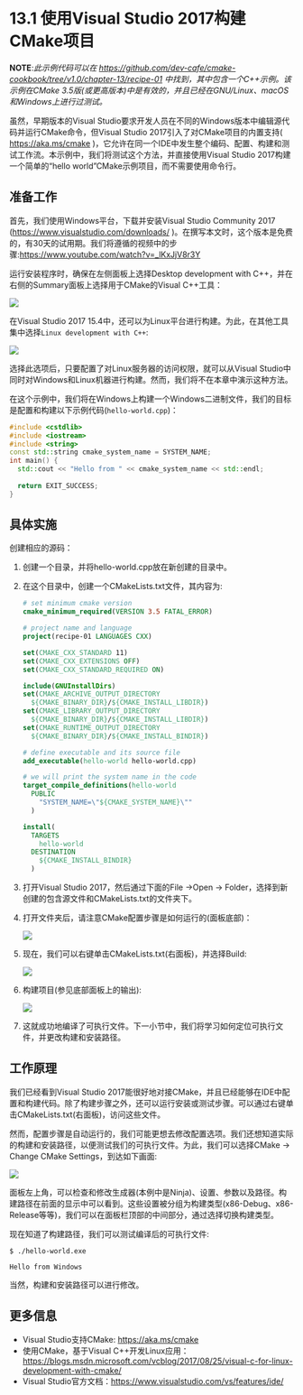 # 13.1 使用Visual Studio 2017构建CMake项目

**NOTE**:*此示例代码可以在 https://github.com/dev-cafe/cmake-cookbook/tree/v1.0/chapter-13/recipe-01 中找到，其中包含一个C++示例。该示例在CMake 3.5版(或更高版本)中是有效的，并且已经在GNU/Linux、macOS和Windows上进行过测试。*

虽然，早期版本的Visual Studio要求开发人员在不同的Windows版本中编辑源代码并运行CMake命令，但Visual Studio 2017引入了对CMake项目的内置支持( https://aka.ms/cmake )，它允许在同一个IDE中发生整个编码、配置、构建和测试工作流。本示例中，我们将测试这个方法，并直接使用Visual Studio 2017构建一个简单的“hello world”CMake示例项目，而不需要使用命令行。

## 准备工作

首先，我们使用Windows平台，下载并安装Visual Studio Community 2017 (https://www.visualstudio.com/downloads/ )。在撰写本文时，这个版本是免费的，有30天的试用期。我们将遵循的视频中的步骤:https://www.youtube.com/watch?v=_lKxJjV8r3Y

运行安装程序时，确保在左侧面板上选择Desktop development with C++，并在右侧的Summary面板上选择用于CMake的Visual C++工具：

![](../../images/chapter13/13-1.png)

在Visual Studio 2017 15.4中，还可以为Linux平台进行构建。为此，在其他工具集中选择`Linux development with C++`:

![](../../images/chapter13/13-2.png)

选择此选项后，只要配置了对Linux服务器的访问权限，就可以从Visual Studio中同时对Windows和Linux机器进行构建。然而，我们将不在本章中演示这种方法。

在这个示例中，我们将在Windows上构建一个Windows二进制文件，我们的目标是配置和构建以下示例代码(`hello-world.cpp`)：

```c++
#include <cstdlib>
#include <iostream>
#include <string>
const std::string cmake_system_name = SYSTEM_NAME;
int main() {
  std::cout << "Hello from " << cmake_system_name << std::endl;
  
  return EXIT_SUCCESS;
}
```

## 具体实施

创建相应的源码：

1. 创建一个目录，并将hello-world.cpp放在新创建的目录中。

2. 在这个目录中，创建一个CMakeLists.txt文件，其内容为:

   ```cmake
   # set minimum cmake version
   cmake_minimum_required(VERSION 3.5 FATAL_ERROR)
   
   # project name and language
   project(recipe-01 LANGUAGES CXX)
   
   set(CMAKE_CXX_STANDARD 11)
   set(CMAKE_CXX_EXTENSIONS OFF)
   set(CMAKE_CXX_STANDARD_REQUIRED ON)
   
   include(GNUInstallDirs)
   set(CMAKE_ARCHIVE_OUTPUT_DIRECTORY
     ${CMAKE_BINARY_DIR}/${CMAKE_INSTALL_LIBDIR})
   set(CMAKE_LIBRARY_OUTPUT_DIRECTORY
     ${CMAKE_BINARY_DIR}/${CMAKE_INSTALL_LIBDIR})
   set(CMAKE_RUNTIME_OUTPUT_DIRECTORY
     ${CMAKE_BINARY_DIR}/${CMAKE_INSTALL_BINDIR})
   
   # define executable and its source file
   add_executable(hello-world hello-world.cpp)
   
   # we will print the system name in the code
   target_compile_definitions(hello-world
     PUBLIC
       "SYSTEM_NAME=\"${CMAKE_SYSTEM_NAME}\""
     )
   
   install(
     TARGETS
       hello-world
     DESTINATION
       ${CMAKE_INSTALL_BINDIR}
     )
   ```

3. 打开Visual Studio 2017，然后通过下面的File ->Open ->
   Folder，选择到新创建的包含源文件和CMakeLists.txt的文件夹下。

4. 打开文件夹后，请注意CMake配置步骤是如何运行的(面板底部)：

   ![](../../images/chapter13/13-3.png)

5. 现在，我们可以右键单击CMakeLists.txt(右面板)，并选择Build:

   ![](../../images/chapter13/13-4.png)

6. 构建项目(参见底部面板上的输出):

   ![](../../images/chapter13/13-5.png)

7. 这就成功地编译了可执行文件。下一小节中，我们将学习如何定位可执行文件，并更改构建和安装路径。

## 工作原理

我们已经看到Visual Studio 2017能很好地对接CMake，并且已经能够在IDE中配置和构建代码。除了构建步骤之外，还可以运行安装或测试步骤。可以通过右键单击CMakeLists.txt(右面板)，访问这些文件。

然而，配置步骤是自动运行的，我们可能更想去修改配置选项。我们还想知道实际的构建和安装路径，以便测试我们的可执行文件。为此，我们可以选择CMake -> Change CMake Settings，到达如下画面:

![](../../images/chapter13/13-6.png)

面板左上角，可以检查和修改生成器(本例中是Ninja)、设置、参数以及路径。构建路径在前面的显示中可以看到。这些设置被分组为构建类型(x86-Debug、x86-Release等等)，我们可以在面板栏顶部的中间部分，通过选择切换构建类型。

现在知道了构建路径，我们可以测试编译后的可执行文件:

```shell
$ ./hello-world.exe

Hello from Windows
```

当然，构建和安装路径可以进行修改。

## 更多信息

* Visual Studio支持CMake:  https://aka.ms/cmake
* 使用CMake，基于Visual C++开发Linux应用：https://blogs.msdn.microsoft.com/vcblog/2017/08/25/visual-c-for-linux-development-with-cmake/
* Visual Studio官方文档：https://www.visualstudio.com/vs/features/ide/